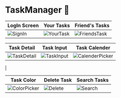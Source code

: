 # TaskManager 📝

| LogIn Screen | Your Tasks | Friend's Tasks |
|---------|---------|---------|
| ![SignIn](https://github.com/BerkayyKurtoglu/TaskManager/assets/88981781/2b016e09-d5bb-4169-bc6f-52249c5edb3a) | ![YourTask](https://github.com/BerkayyKurtoglu/TaskManager/assets/88981781/6d72eaaa-8179-46d7-a4c8-dcfac03324b7) |![FriendsTask](https://github.com/BerkayyKurtoglu/TaskManager/assets/88981781/6fdbc55b-8955-4aeb-9a7e-8ae16e372421)| 

| Task Detail |Task Input |Task Calender|
|----------|---------|---------|
|![TaskDetail](https://github.com/BerkayyKurtoglu/TaskManager/assets/88981781/14d3733e-7ed5-4be3-8f6a-4a70ade4e031) | ![TaskInput](https://github.com/BerkayyKurtoglu/TaskManager/assets/88981781/a11e0b91-6be3-4fa9-9a58-6f18bdea731b) | ![CalenderPicker](https://github.com/BerkayyKurtoglu/TaskManager/assets/88981781/d5c2c901-9812-4bbf-aa6b-36a3cf2b3f8e)
 |

| Task Color | Delete Task | Search Tasks |
|----------|---------|---------|
| ![ColorPicker](https://github.com/BerkayyKurtoglu/TaskManager/assets/88981781/ee3c1c61-065a-423d-8b1b-34e17883e30e) | ![Delete](https://github.com/BerkayyKurtoglu/TaskManager/assets/88981781/2bd27f2c-bac0-4a72-8f44-9cfdcb6afbee) | ![Search](https://github.com/BerkayyKurtoglu/TaskManager/assets/88981781/254515ee-d9da-469a-a00e-4e3cbf0ffc86)|



